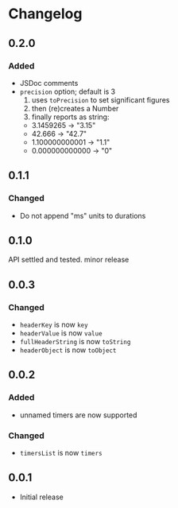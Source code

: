 # Changelog

## 0.2.0

### Added

- JSDoc comments
- `precision` option; default is 3
  1. uses `toPrecision` to set significant figures
  2. then (re)creates a Number
  3. finally reports as string:
    - 3.1459265 -> "3.15"
    - 42.666 -> "42.7"
    - 1.100000000001 -> "1.1"
    - 0.000000000000 -> "0"

## 0.1.1

### Changed

- Do not append "ms" units to durations

## 0.1.0

API settled and tested. minor release

## 0.0.3

### Changed

- `headerKey` is now `key`
- `headerValue` is now `value`
- `fullHeaderString` is now `toString`
- `headerObject` is now `toObject`

## 0.0.2

### Added

- unnamed timers are now supported

### Changed

- `timersList` is now `timers`

## 0.0.1

- Initial release
